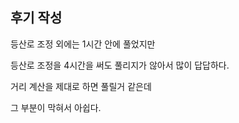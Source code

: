 ## 후기 작성

등산로 조정 외에는 1시간 안에 풀었지만

등산로 조정을 4시간을 써도 풀리지가 않아서 많이 답답하다.

거리 계산을 제대로 하면 풀릴거 같은데

그 부분이 막혀서 아쉽다.